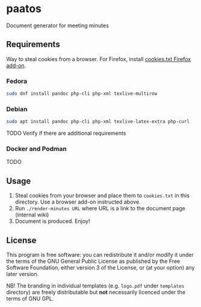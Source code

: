 # paatos

Document generator for meeting minutes

## Requirements

Way to steal cookies from a browser. For Firefox, install
[cookies.txt Firefox add-on](https://addons.mozilla.org/fi/firefox/addon/cookies-txt).

### Fedora

```sh
sudo dnf install pandoc php-cli php-xml texlive-multirow 
```

### Debian

```sh
sudo apt install pandoc php-cli php-xml texlive-latex-extra php-curl
```

TODO Verify if there are additional requirements

### Docker and Podman

TODO

## Usage

1. Steal cookies from your browser and place them to `cookies.txt`
in this directory. Use a browser add-on instructed above.
2. Run `./render-minutes URL` where URL is a link to the document page (internal wiki)
3. Document is produced. Enjoy!

## License

This program is free software: you can redistribute it and/or modify
it under the terms of the GNU General Public License as published by
the Free Software Foundation, either version 3 of the License, or (at
your option) any later version.

NB! The branding in individual templates (e.g. `logo.pdf` under
`templates` directory) are freely distributable but **not**
necessarily licenced under the terms of GNU GPL.
